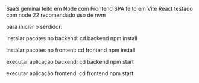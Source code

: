 SaaS geminai feito em Node com Frontend SPA feito em Vite React
testado com node 22
recomendado uso de nvm

para iniciar o serdidor:

instalar pacotes no backend:
cd backend
npm install

instalar pacotes no frontent:
cd frontend
npm install

executar aplicação backend:
cd backend
npm start

executar aplicação frontend:
cd frontend
npm start
